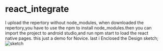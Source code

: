# react_integrate
I  upload the repertory  without node_modules, when  downloaded the repertory,you have to use the npm to install  node_modules.then
you can  import the project to android studio,and  run npm  start  to load  the react native pages.
this just a demo for  Novice.
last i  Enclosed the  Design sketch;
![sketch](https://github.com/greensky123/react_integrate/images/react_native_integrate.gif)
